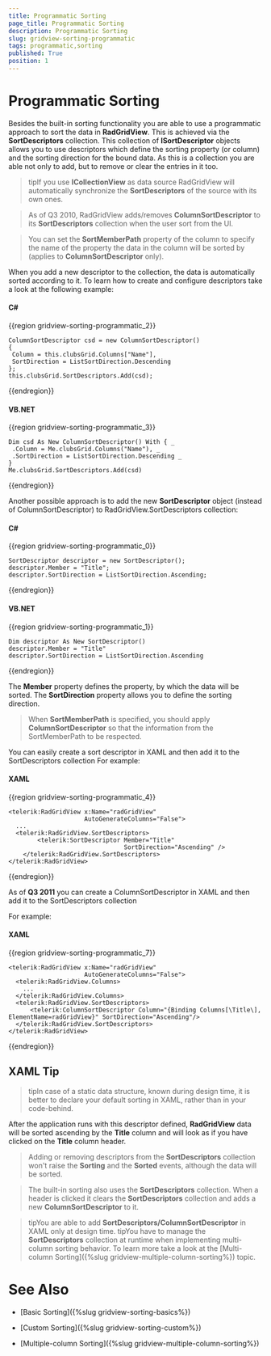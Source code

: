 ```yaml
---
title: Programmatic Sorting
page_title: Programmatic Sorting
description: Programmatic Sorting
slug: gridview-sorting-programmatic
tags: programmatic,sorting
published: True
position: 1
---
```


# Programmatic Sorting

Besides the built-in sorting functionality you are able to use a programmatic approach to sort the data in __RadGridView__. This is achieved via the __SortDescriptors__ collection. This collection of __ISortDescriptor__ objects allows you to use descriptors which define the sorting property (or column) and the sorting direction for the bound data. As this is a collection you are able not only to add, but to remove or clear the entries in it too.
    
>tipIf you use __ICollectionView__ as data source RadGridView will automatically synchronize the __SortDescriptors__ of the source with its own ones.

>As of Q3 2010, RadGridView adds/removes __ColumnSortDescriptor__ to its __SortDescriptors__ collection when the user sort from the UI.

>You can set the __SortMemberPath__ property of the column to specify the name of the property the data in the column will be sorted by (applies to __ColumnSortDescriptor__ only).

When you add a new descriptor to the collection, the data is automatically sorted according to it. To learn how to create and configure descriptors take a look at the following example:

#### __C#__

{{region gridview-sorting-programmatic_2}}

	ColumnSortDescriptor csd = new ColumnSortDescriptor()
	{
	 Column = this.clubsGrid.Columns["Name"],
	 SortDirection = ListSortDirection.Descending
	};
	this.clubsGrid.SortDescriptors.Add(csd);
{{endregion}}

#### __VB.NET__

{{region gridview-sorting-programmatic_3}}

	Dim csd As New ColumnSortDescriptor() With { _
	 .Column = Me.clubsGrid.Columns("Name"), _
	 .SortDirection = ListSortDirection.Descending _
	}
	Me.clubsGrid.SortDescriptors.Add(csd)
{{endregion}}

      
Another possible approach is to add the new __SortDescriptor__ object (instead of ColumnSortDescriptor) to RadGridView.SortDescriptors collection:

#### __C#__

{{region gridview-sorting-programmatic_0}}

	SortDescriptor descriptor = new SortDescriptor();
	descriptor.Member = "Title";
	descriptor.SortDirection = ListSortDirection.Ascending;
{{endregion}}

#### __VB.NET__

{{region gridview-sorting-programmatic_1}}

	Dim descriptor As New SortDescriptor()
	descriptor.Member = "Title"
	descriptor.SortDirection = ListSortDirection.Ascending
{{endregion}}

The __Member__ property defines the property, by which the data will be sorted.
The __SortDirection__ property allows you to define the sorting direction.

>When __SortMemberPath__ is specified, you should apply __ColumnSortDescriptor__ so that the information from the SortMemberPath to be respected.
      
You can easily create a sort descriptor in XAML and then add it to the SortDescriptors collection
For example:
#### __XAML__

{{region gridview-sorting-programmatic_4}}

	<telerik:RadGridView x:Name="radGridView"
	                     AutoGenerateColumns="False">
	  ...
	  <telerik:RadGridView.SortDescriptors>
	        <telerik:SortDescriptor Member="Title"
	                                SortDirection="Ascending" />
	    </telerik:RadGridView.SortDescriptors>
	</telerik:RadGridView>
{{endregion}}

As of __Q3 2011__ you can create a ColumnSortDescriptor in XAML and then add it to the SortDescriptors collection
      
For example:
#### __XAML__

{{region gridview-sorting-programmatic_7}}

	<telerik:RadGridView x:Name="radGridView" 
	                     AutoGenerateColumns="False">
	  <telerik:RadGridView.Columns>
	    ...
	  </telerik:RadGridView.Columns>
	  <telerik:RadGridView.SortDescriptors>
	      <telerik:ColumnSortDescriptor Column="{Binding Columns[\Title\], ElementName=radGridView}" SortDirection="Ascending"/>
	  </telerik:RadGridView.SortDescriptors>
	</telerik:RadGridView>
{{endregion}}

## XAML Tip

>tipIn case of a static data structure, known during design time, it is better to declare your default sorting in XAML, rather than in your code-behind.

After the application runs with this descriptor defined, __RadGridView__ data will be sorted ascending by the __Title__ column and will look as if you have clicked on the __Title__ column header.
        
>Adding or removing descriptors from the __SortDescriptors__ collection won't raise the __Sorting__ and the __Sorted__ events, although the data will be sorted.

>The built-in sorting also uses the __SortDescriptors__ collection. When a header is clicked it clears the __SortDescriptors__ collection and adds a new __ColumnSortDescriptor__ to it.

>tipYou are able to add __SortDescriptors/ColumnSortDescriptor__ in XAML only at design time. 
>tipYou have to manage the __SortDescriptors__ collection at runtime when implementing multi-column sorting behavior. To learn more take a look at the [Multi-column Sorting]({%slug gridview-multiple-column-sorting%}) topic.

# See Also

 * [Basic Sorting]({%slug gridview-sorting-basics%})

 * [Custom Sorting]({%slug gridview-sorting-custom%})

 * [Multiple-column Sorting]({%slug gridview-multiple-column-sorting%})
